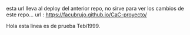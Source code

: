 esta url lleva al deploy del anterior repo, no sirve para ver los cambios de este repo... url : https://facubrujo.github.io/CaC-proyecto/

Hola esta linea es de prueba Tebi1999.
